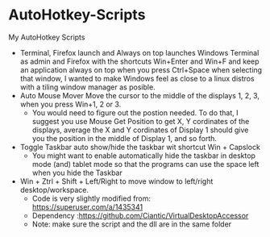 # AutoHotkey-Scripts
My AutoHotkey Scripts

* Terminal, Firefox launch and Always on top launches Windows Terminal as admin and Firefox with the shortcuts Win+Enter and Win+F and keep an application always on top when you press Ctrl+Space when selecting that window, I wanted to make Windows feel as close to a linux distros with a tiling window manager as posible.
* Auto Mouse Mover Move the cursor to the middle of the displays 1, 2, 3, when you press Win+1, 2 or 3.
  * You would need to figure out the postion needed. To do that, I suggest you use Mouse Get Position to get X, Y cordinates of the displays, average the X and Y cordinates of Display 1 should give you the position in the middle of Display 1, and so forth.
* Toggle Taskbar auto show/hide the taskbar wit shortcut Win + Capslock
  *  You might want to enable automatically hide the taskbar in desktop mode (and) tablet mode so that the programs can use the space left when you hide the Taskbar
* Win + Ztrl + Shift + Left/Right to move window to left/right desktop/workspace. 
  *  Code is very slightly modified from: https://superuser.com/a/1435341
  *  Dependency :https://github.com/Ciantic/VirtualDesktopAccessor
  *  Note: make sure the script and the dll are in the same folder
